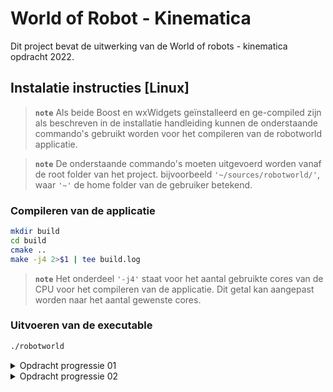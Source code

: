 # World of Robot - Kinematica

Dit project bevat de uitwerking van de World of robots - kinematica opdracht 2022.

## Instalatie instructies [Linux]

> **```note```** Als beide Boost en wxWidgets geïnstalleerd en ge-compiled zijn als beschreven in de installatie handleiding kunnen de onderstaande commando's gebruikt worden voor het compileren van de robotworld applicatie.

> **```note```** De onderstaande commando's moeten uitgevoerd worden vanaf de root folder van het project. bijvoorbeeld ```'~/sources/robotworld/'```, waar ```'~'``` de home folder van de gebruiker betekend. 

### Compileren van de applicatie

```bash
mkdir build
cd build
cmake ..
make -j4 2>$1 | tee build.log
```

> **```note```** Het onderdeel ```'-j4'``` staat voor het aantal gebruikte cores van de CPU voor het compileren van de applicatie. Dit getal kan aangepast worden naar het aantal gewenste cores.

### Uitvoeren van de executable

```bash
./robotworld
```

<details>
    <summary> Opdracht progressie 01 </summary>

## TODO list 01

|#|Beschrijving|Voldaan|
|:---:|:---|:---:|
|01|Ga uit van de basisversie van Robotwereld. In de huidige master zijn heel veel warnings opgelost in RobotWorld zelf. Als je bovendien gebruik maakt van het bijgeleverde autotools build systeem dan heb je vrijwel geen last van allerlei Boost en wxWidgets warnings bij het compileren of het gebruik van CPPCheck.|:heavy_check_mark:|
|02|Vergroot de wereld tot 1024x1024 pixels.|:heavy_check_mark:|
|03|Voeg ten minste 4 muren van tenminste 100 pixels toe aan de wereld.|:heavy_check_mark:|
|04|De robot heeft kennis van de kaart van de wereld.|:heavy_check_mark:|
|05|De robot heeft een positie en oriëntatie die gebruikt wordt voor het bepalen van de route, het rijden en als input voor de sensoren (van waaruit ergemeten moet worden). Daarnaast moet de robot een ’belief’ positie en oriëntatie krijgen.|:heavy_check_mark:|
|06|Het bepalen van de route met A-star en het automatisch rijden naar het doel kan beschout worden als het handmatig besturen / laten rijden van de robot.|:heavy_check_mark: ?|
|07|De robot maakt gebruik van de Kalmanfilter op basis van kompas en odometer om een overtuiging van zijn positie en oriëntatie te vormen.|:heavy_check_mark:|
|08|De robot maakt gebruik van het Particlefilter op basis van kompas en lidar omeen overtuiging van zijn positie en oriëntatie te vormen.|:heavy_check_mark:|
|09|De robot ontwikkelt een overtuiging van de werkelijkheid volgens twee methodes (zie voorgaande twee items). Voeg aan de GUI van robotwereld een optie toe waarmee de gebruiker kan selecteren of de robot gebruik maakt van de overtuiging verkregen met Kalmanfilter of die uit het Particlefilter om een keuze te maken voor de control update.|:heavy_check_mark:|
|10|De controlupdate gaat gepaard met onzekerheid. Bij een snelheid van 10 pixels per stap is de kans 0.7 dat deze uitkomt in een van de pixels in het 3x3 vierkant rondom de doelpixel. De kans is 0.3 dat deze uitkomt in één van de overige pixels in het 5x5 vierkant rondom de doelpixel.|:heavy_check_mark:|
|11|Het kompas van de robot bepaalt de rijrichting van de robot met een configureerbare standaardeviatie. De uitgangswaarde van de standaardeviatie is 2 graden.|:heavy_check_mark:|
|12|De odometer van de robot meet de afgelegde weg van de robot met een configureerbare standaardeviatie. De uitgangswaarde van deze standaardeviatie is 1 pixel per stap van 10 pixels.|:heavy_check_mark:|
|13|De lidar van de robot meet per ronde 180 keer (dat is iedere 2 graden). De afstandsmeting van iedere “beam” heeft een configureerbare standaardeviatie. De uitgangswaarde van deze standaardeviatie is 10 pixels.|:heavy_check_mark:|
|14|Laat de robot naar een willekeurig doel in de wereld rijden. Plot in de robotwereld de werkelijk afgelegde weg, de overtuiging van de afgelegde weg volgens het Kalmanfilter, en de overtuiging van de afgelegde weg volgens het Particlefilter.|:heavy_check_mark:|

</details>

<details>
    <summary> Opdracht progressie 02 </summary>

## TODO list 02

|#|Beschrijving|Voldaan|
|:---:|:---|:---:|
|01|Ga uit van de WoR-branch van Robotwereld. In die huidige master zijn heel veel warnings opgelost in RobotWorld die in de OSM versie (by design) zitten. Als je bovendien gebruik maakt van het bijgeleverde autotools build systeem dan heb je vrijwel geen last van allerlei Boost en wxWidgets warnings bij het compileren of het gebruik van CPPCheck.|:heavy_check_mark:|
|02|Vergroot de wereld tot 1024x1024 pixels.|:heavy_check_mark:|
|03|Voeg ten minste 4 muren van tenminste 100 pixels toe aan de wereld.|:heavy_check_mark:|
|04|De robot heeft kennis van de kaart van de wereld.|:heavy_check_mark:|
|05|De robot heeft een positie en orïentatie die gebruikt wordt voor het bepalen van de route, het rijden en als input voor de sensoren (van waaruit er gemeten moet worden). Daarnaast moet de robot een ’belief’ positie en ori ̈entatie krijgen.|:heavy_check_mark:|
|06|Het bepalen van de route met A-star en het automatisch rijden naar het doel kan beschouwd worden als het handmatig besturen / laten rijden van de robot.|:heavy_check_mark:|
|07|De robot maakt gebruik van de Kalmanfilter op basis van een kompas en odometer om een overtuiging van zijn positie en orïentatie te vormen.|:heavy_check_mark:|
|08|De robot maakt gebruik van het particlefilter op basis van een lidar en (indien nodig) kompas om een overtuiging van zijn positie en orïentatie te vormen. Het is toegestaan om de lidar te implementeren met een vaste richting, i.e. naar het noorden, parallel aan de y-as.|:heavy_check_mark:|
|09|De robot ontwikkelt een overtuiging van de werkelijkheid volgens twee methodes (zie voorgaande twee items). Voeg aan de GUI van robotwereld een optie toe waarmee de gebruiker kan selecteren of de robot gebruik maakt van de overtuiging verkregen met Kalmanfilter en/of die uit het particlefilter.|:x:|
|10|Alle updates gaan deterministisch, i.e. daar zit geen onzekerheid in.|:heavy_check_mark:|
|11|Aleen de sensoren zijn probabilistisch.|:heavy_check_mark:|
|12|Het kompas van de robot meet de rijrichting van de robot met een configureerbare standaardeviatie. De uitgangswaarde van de standaardeviatie is 2 graden.|:heavy_check_mark: <br> maak configureerbaar|
|13|De odometer van de robot meet de afgelegde weg van de robot met een configureerbare standaardeviatie. De uitgangswaarde van deze standaar deviatie is 1 pixel per stap van 10 pixels.|:<br> maak configureerbaar:|
|14|De lidar van de robot meet per ronde 180 keer (dat is iedere 2 graden). De afstandsmeting van iedere “beam” heeft een configureerbare standaardeviatie. De uitgangswaarde van deze standaardeviatie is 10 pixels.|:<br> maak configureerbaar:|
|15|Alle configureerbare waardes moeten uit een tekst-bestand gelezen worden|:x:|
|16|Laat de robot naar een willekeurig doel in de wereld rijden. Plot in de robotwereld de werkelijk afgelegde weg, de overtuiging van de afgelegde weg volgens het Kalmanfilter, en de overtuiging van de afgelegde weg volgens het Particlefilter.|:x:|

</details>